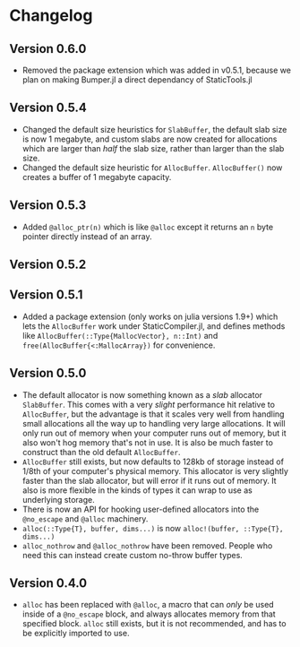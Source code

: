 # Changelog

## Version 0.6.0

+ Removed the package extension which was added in v0.5.1, because we plan on making Bumper.jl
a direct dependancy of StaticTools.jl

## Version 0.5.4

+ Changed the default size heuristics for `SlabBuffer`, the default slab size is now 1 megabyte, and custom slabs 
are now created for allocations which are larger than *half* the slab size, rather than larger than the slab size.
+ Changed the default size heuristic for `AllocBuffer`. `AllocBuffer()` now creates a buffer of 1 megabyte capacity.

## Version 0.5.3

+ Added `@alloc_ptr(n)` which is like `@alloc` except it returns an `n` byte pointer directly instead of an array.

## Version 0.5.2

## Version 0.5.1

+ Added a package extension (only works on julia versions 1.9+) which lets the `AllocBuffer` work under
StaticCompiler.jl, and defines methods like `AllocBuffer(::Type{MallocVector}, n::Int)` and `free(AllocBuffer{<:MallocArray})` for convenience. 

## Version 0.5.0

+ The default allocator is now something known as a *slab* allocator `SlabBuffer`. This comes with a very *slight* performance hit relative to `AllocBuffer`, but the advantage is that it scales very well from handling small allocations all the way up to handling very large allocations. It will only run out of memory when your computer runs out of memory, but it also won't hog memory that's not in use.  It is also be much faster to construct than the old default `AllocBuffer`. 
+ `AllocBuffer` still exists, but now defaults to 128kb of storage instead of 1/8th of your computer's physical memory. This allocator is very slightly faster than the slab allocator, but will error if it runs out of memory. It also is more flexible in the kinds of types it can wrap to use as underlying storage.
+ There is now an API for hooking user-defined allocators into the `@no_escape` and `@alloc` machinery.
+ `alloc(::Type{T}, buffer, dims...)` is now `alloc!(buffer, ::Type{T}, dims...)`
+ `alloc_nothrow` and `@alloc_nothrow` have been removed. People who need this can instead create custom no-throw buffer types.

## Version 0.4.0

+ `alloc` has been replaced with `@alloc`, a macro that can *only* be used inside of a `@no_escape` block, and always
  allocates memory from that specified block. `alloc` still exists, but it is not recommended, and has to be
  explicitly imported to use.
